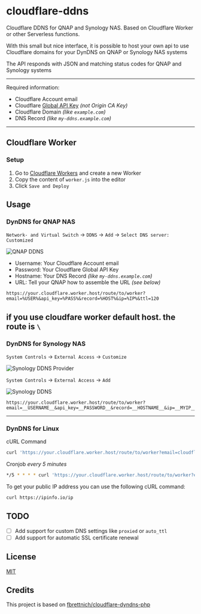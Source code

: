 # cloudflare-ddns
Cloudflare DDNS for QNAP and Synology NAS. Based on Cloudflare Worker or other Serverless functions.

With this small but nice interface, it is possible to host your own api to use Cloudflare domains for your DynDNS on QNAP or Synology NAS systems

The API responds with JSON and matching status codes for QNAP and Synology systems


------------

Required information:
- Cloudflare Account email
- Cloudflare [Global API Key](https://dash.cloudflare.com/profile/api-tokens "Global API Key") *(not Origin CA Key)* 
- Cloudflare Domain *(like `example.com`)*
- DNS Record *(like `my-ddns.example.com`)*

------------
## Cloudflare Worker
### Setup
1. Go to [Cloudflare Workers](https://workers.cloudflare.com/) and create a new Worker
2. Copy the content of `worker.js` into the editor
3. Click `Save and Deploy`
## Usage
### DynDNS for QNAP NAS
`Network- and Virtual Switch` -> `DDNS` -> `Add` -> `Select DNS server: Customized`

![QNAP DDNS](https://raw.githubusercontent.com/lmxx1234567/cloudflare-ddns/main/.github/images/qnap-ddns.png "QNAP DDNS")

- Username: Your Cloudflare Account email
- Password: Your Cloudflare Global API Key
- Hostname: Your DNS Record *(like `my-ddns.example.com`)*
- URL: Tell your QNAP how to assemble the URL *(see below)*

```
https://your.cloudflare.worker.host/route/to/worker?email=%USER%&api_key=%PASS%&record=%HOST%&ip=%IP%&ttl=120
```
if you use cloudfare worker default host. the route is `\`
------------

### DynDNS for Synology NAS
`System Controls` -> `External Access` -> `Customize`

![Synology DDNS Provider](https://raw.githubusercontent.com/fbrettnich/cloudflare-dyndns-php/main/.github/images/synology-ddns-provider.png "Synology DDNS Provider")

`System Controls` -> `External Access` -> `Add`

![Synology DDNS](https://raw.githubusercontent.com/fbrettnich/cloudflare-dyndns-php/main/.github/images/synology-ddns.png "Synology DDNS")

```
https://your.cloudflare.worker.host/route/to/worker?email=__USERNAME__&api_key=__PASSWORD__&record=__HOSTNAME__&ip=__MYIP__&ttl=120
```
------------

### DynDNS for Linux
cURL Command
```bash
curl 'https://your.cloudflare.worker.host/route/to/worker?email=cloudflare@email.com&api_key=XXXX&record=my-ddns.example.com&ip=$(curl -s https://ipinfo.io/ip)&ttl=120'
```

Cronjob *every 5 minutes*
```bash
*/5 * * * * curl 'https://your.cloudflare.worker.host/route/to/worker?email=cloudflare@email.com&api_key=XXXX&record=my-ddns.example.com&ip=$(curl -s https://ipinfo.io/ip)&ttl=120' >/dev/null 2>&1
```

To get your public IP address you can use the following cURL command:
```bash
curl https://ipinfo.io/ip
```
## TODO
- [ ] Add support for custom DNS settings like `proxied` or `auto_ttl`
- [ ] Add support for automatic SSL certificate renewal

## License
[MIT](LICENSE)

## Credits
This project is based on [fbrettnich/cloudflare-dyndns-php](https://github.com/fbrettnich/cloudflare-dyndns-php)